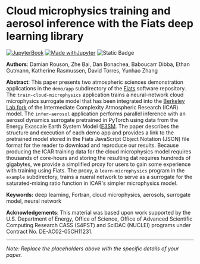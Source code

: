 # Cloud microphysics training and aerosol inference with the Fiats deep learning library

[![JupyterBook](https://github.com/UCAR-SEA/SEA-ISS-Template/actions/workflows/deploy.yml/badge.svg)](https://github.com/UCAR-SEA/SEA-ISS-Template/actions/workflows/deploy.yml)
[![Made withJupyter](https://img.shields.io/badge/Made%20with-Jupyter-green?style=flat-square&logo=Jupyter&color=green)](https://jupyter.org/try)
![Static Badge](https://img.shields.io/badge/DOI-10.XXXXX%2Fnnnnn-blue)

**Authors**: Damian Rouson, Zhe Bai, Dan Bonachea, Baboucarr Dibba, Ethan Gutmann, Katherine Rasmussen, David Torres, Yunhao Zhang

**Abstract**: This paper presents two atmospheric sciences demonstration applications in the `demo/app` subdirectory of the [Fiats](https://go.lbl.gov/fiats) software repository.  The `train-cloud-microphysics` application trains a neural-network cloud microphysics surrogate model that has been integrated into the [Berkeley Lab fork](https://go.lbl.gov/icar) of the Intermediate Complexity Atmospheric Research (ICAR) model. The `infer-aerosol` application performs parallel inference with an aerosol dynamics surrogate pretrained in PyTorch using data from the Energy Exascale Earth System Model ([E3SM](https://e3sm.org/).  The paper describes the structure and execution of each demo app and provides a link to the pretrained model stored in the Fiats JavaScript Object Notation (JSON) file format for the reader to download and reproduce our results.  Because producing the ICAR training data for the cloud microphysics model requires thousands of core-hours and storing the resulting dat requires hundreds of gigabytes, we provide a simplified proxy for users to gain some experience with training using Fiats.  The proxy, a `learn-microphysics` program in the `example` subdirectory, trains a nueral network to serve as a surrogate for the saturated-mixing ratio function in ICAR's simpler microphysics model.

**Keywords:** deep learning, Fortran, cloud microphysics, aerosols, surrogate model, neural network

**Acknowledgements**: This material was based upon work supported by the U.S. Department of Energy, Office of Science, Office of Advanced Scientific Computing Research CASS (S4PST) and SciDAC (NUCLEI) programs under Contract No. DE-AC02-05CH11231.

---

*Note: Replace the placeholders above with the specific details of your paper.*
  

